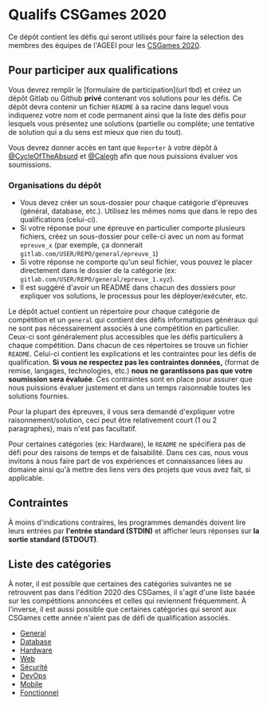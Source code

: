 # Qualifs CSGames 2020

Ce dépôt contient les défis qui seront utilisés pour faire la sélection des membres des équipes de l'AGEEI pour les [CSGames 2020](http://2020.csgames.org/).

## Pour participer aux qualifications

Vous devrez remplir le [formulaire de participation](url tbd) et créez un dépôt Gitlab ou Github **privé** contenant vos solutions pour les défis.
Ce dépôt devra contenir un fichier `README` à sa racine dans lequel vous indiquerez votre nom et code permanent ainsi que la liste des défis pour lesquels vous présentez une solutions (partielle ou complète; une tentative de solution qui a du sens est mieux que rien du tout).

Vous devrez donner accès en tant que `Reporter` à votre dépôt à [@CycleOfTheAbsurd](https://gitlab.com/CycleOfTheAbsurd) et [@Calegh](https://gitlab.com/Calegh) afin que nous puissions évaluer vos soumissions.

### Organisations du dépôt

 - Vous devez créer un sous-dossier pour chaque catégorie d'épreuves (général, database, etc.). Utilisez les mêmes noms que dans le repo des qualifications (celui-ci). 
 - Si votre réponse pour une épreuve en particulier comporte plusieurs fichiers, créez un sous-dossier pour celle-ci avec un nom au format `epreuve_x` (par exemple, ça donnerait `gitlab.com/USER/REPO/general/epreuve_1`)
 - Si votre réponse ne comporte qu'un seul fichier, vous pouvez le placer directement dans le dossier de la catégorie (ex: `gitlab.com/USER/REPO/general/epreuve_1.xyz`).
 - Il est suggéré d'avoir un README dans chacun des dossiers pour expliquer vos solutions, le processus pour les déployer/exécuter, etc.

Le dépôt actuel contient un répertoire pour chaque catégorie de compétition et un `general` qui contient des défis informatiques généraux qui ne sont pas nécessairement associés à une compétition en particulier. Ceux-ci sont généralement plus accessibles que les défis particuliers à chaque compétition.
Dans chacun de ces répertoires se trouve un fichier `README`. Celui-ci contient les explications et les contraintes pour les défis de qualification. **Si vous ne respectez pas les contraintes données,** (format de remise, langages, technologies, etc.) **nous ne garantissons pas que votre soumission sera évaluée**. Ces contraintes sont en place pour assurer que nous puissions évaluer justement et dans un temps raisonnable toutes les solutions fournies.

Pour la plupart des épreuves, il vous sera demandé d'expliquer votre raisonnement/solution, ceci peut être relativement court (1 ou 2 paragraphes), mais n'est pas facultatif.

Pour certaines catégories (ex: Hardware), le `README` ne spécifiera pas de défi pour des raisons de temps et de faisabilité. Dans ces cas, nous vous invitons à nous faire part de vos expériences et connaissances liées au domaine ainsi qu'à mettre des liens vers des projets que vous avez fait, si applicable.

## Contraintes

À moins d'indications contraires, les programmes demandés doivent lire leurs entrées par **l'entrée standard (STDIN)** et afficher leurs réponses sur **la sortie standard (STDOUT)**.

## Liste des catégories

À noter, il est possible que certaines des catégories suivantes ne se retrouvent pas dans l'édition 2020 des CSGames, il s'agit d'une liste basée sur les compétitions annoncées et celles qui reviennent fréquemment. À l'inverse, il est aussi possible que certaines catégories qui seront aux CSGames cette année n'aient pas de défi de qualification associés.

 - [General](general/)
 - [Database](database/)
 - [Hardware](hardware/)
 - [Web](web/)
 - [Sécurité](securite/)
 - [DevOps](devops/)
 - [Mobile](mobile/)
 - [Fonctionnel](fonctionnel/)
